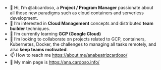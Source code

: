 - 👋 Hi, I’m @abcardoso, a **Project / Program Manager** passionate about all those new paradigms such as cloud containers and serverless development.
- 👀 I’m interested in **Cloud Management** concepts and distributed **team builder** techniques. 
- 🌱 I’m currently learning **GCP (Google Cloud)**
- 💞️ I’m looking to collaborate on projects related to GCP, containers, Kubernetes, Docker, the challenges to managing all tasks remotely, and also **keep teams motivated**.
- 📫 How to reach me https://about.me/anabeatrizcardoso/
- 🥇 My main page is https://ana.cardoso.info/

<!---
abcardoso/abcardoso is a ✨ special ✨ repository because its `README.md` (this file) appears on your GitHub profile.
You can click the Preview link to take a look at your changes.
--->
